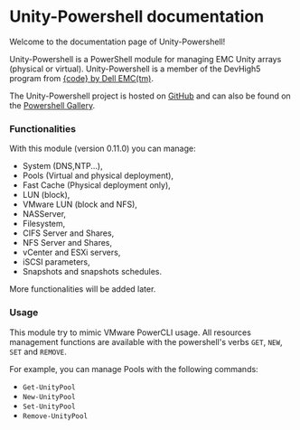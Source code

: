 # Unity-Powershell documentation

Welcome to the documentation page of Unity-Powershell! 

Unity-Powershell is a PowerShell module for managing EMC Unity arrays (physical or virtual). Unity-Powershell is a member of the DevHigh5 program from [{code} by Dell EMC(tm)](https://github.com/codedellemc/codedellemc.github.io/wiki/DevHigh5-Program-Overview-and-FAQ).

The Unity-Powershell project is hosted on [GitHub](https://github.com/equelin/Unity-Powershell) and can also be found on the [Powershell Gallery](https://www.powershellgallery.com/packages/Unity-Powershell/).

### Functionalities

With this module (version 0.11.0) you can manage:

- System (DNS,NTP...),
- Pools (Virtual and physical deployment),
- Fast Cache (Physical deployment only),
- LUN (block),
- VMware LUN (block and NFS),
- NASServer,
- Filesystem,
- CIFS Server and Shares,
- NFS Server and Shares,
- vCenter and ESXi servers,
- iSCSI parameters,
- Snapshots and snapshots schedules.

More functionalities will be added later.

### Usage

This module try to mimic VMware PowerCLI usage. All resources management functions are available with the powershell's verbs `GET`, `NEW`, `SET` and `REMOVE`. 

For example, you can manage Pools with the following commands:

- `Get-UnityPool`
- `New-UnityPool`
- `Set-UnityPool`
- `Remove-UnityPool`